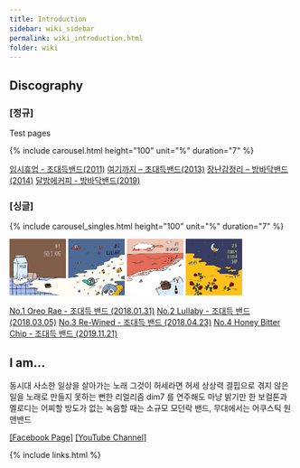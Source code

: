 ```yaml
---
title: Introduction
sidebar: wiki_sidebar
permalink: wiki_introduction.html
folder: wiki
---
```


## Discography

### [정규]

Test pages

{% include carousel.html height="100" unit="%" duration="7" %}

[임시휴업 - 조대득밴드(2011)](https://www.genie.co.kr/detail/albumInfo?axnm=80257923)
[여기까지 – 조대득밴드(2013)](https://www.melon.com/album/music.htm?albumId=2222144)
[장난감정리 – 방바닥밴드(2014)](https://www.genie.co.kr/detail/artistInfo?xxnm=80268002)
[달밤에커피 - 방바닥밴드(2019)](https://www.genie.co.kr/detail/albumInfo?axnm=81163951)

### [싱글]

{% include carousel_singles.html height="100" unit="%" duration="7" %}

<p float="left">
  <img src="images/s1.jpg" width="100" />
  <img src="images/s2.jpg" width="100" />
  <img src="images/s3.jpg" width="100" />
  <img src="images/s4.jpg" width="100" />
</p>

[No.1 Oreo Rae - 조대득 밴드 (2018.01.31)](https://www.genie.co.kr/detail/albumInfo?axnm=81026884)
[No.2 Lullaby - 조대득 밴드 (2018.03.05)](https://www.genie.co.kr/detail/albumInfo?axnm=81037657)
[No.3 Re-Wined - 조대득 밴드 (2018.04.23)](https://www.genie.co.kr/detail/albumInfo?axnm=81055934)
[No.4 Honey Bitter Chip - 조대득 밴드 (2019.11.21)](https://www.genie.co.kr/detail/albumInfo?axnm=81313978)

## I am…

동시대 사소한 일상을 살아가는 노래 그것이 허세라면 허세
상상력 결핍으로 겪지 않은 일을 노래로 만들지 못하는 뻔한 리얼리즘
dim7 를 연주해도 마냥 밝기만 한 보컬톤과 멜로디는 어찌할 방도가 없는
녹음할 때는 소규모 모던락 밴드, 무대에서는 어쿠스틱 원맨밴드

<a target="_blank" href="https://facebook.com/muzineer" class="btn btn-dark">[Facebook Page]</a>
<a target="_blank" href="https://www.youtube.com/channel/UCYyd9dp6q4Ca6FB-6XjJEYw?view_as=subscriber" class="btn btn-dark">[YouTube Channel]</a>


{% include links.html %}

